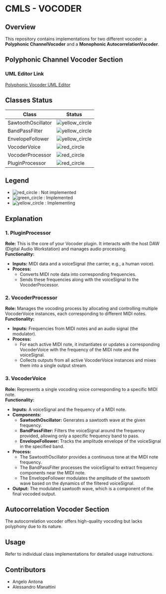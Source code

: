 # CMLS - VOCODER

## Overview
This repository contains implementations for two different vocoder: a **Polyphonic ChannelVocoder** and a **Monophonic AutocorrelationVocoder**.

## Polyphonic Channel Vocoder Section
### UML Editor Link
[Polyphonic Vocoder UML Editor](https://lucid.app/lucidchart/ab4a26a6-fc86-46e5-888e-316cc1204135/edit?viewport_loc=-1135%2C-415%2C3913%2C1628%2C0_0&invitationId=inv_0c0c533d-3a09-4dd8-8d4a-a29dd9f9e304)

## Classes Status

| Class               | Status         |
|---------------------|----------------|
| SawtoothOscillator  | ![yellow_circle](https://via.placeholder.com/15/FFEB3B/000000?text=+)  |
| BandPassFilter      | ![yellow_circle](https://via.placeholder.com/15/FFEB3B/000000?text=+)  |
| EnvelopeFollower    | ![yellow_circle](https://via.placeholder.com/15/FFEB3B/000000?text=+)  |
| VocoderVoice        | ![red_circle](https://via.placeholder.com/15/F44336/000000?text=+)     |
| VocoderProcessor    | ![red_circle](https://via.placeholder.com/15/F44336/000000?text=+)     |
| PluginProcessor     | ![red_circle](https://via.placeholder.com/15/F44336/000000?text=+)     |

## Legend
- ![red_circle](https://via.placeholder.com/15/F44336/000000?text=+) : Not implemented
- ![green_circle](https://via.placeholder.com/15/4CAF50/000000?text=+) : Implemented
- ![yellow_circle](https://via.placeholder.com/15/FFEB3B/000000?text=+) : Implementing

## Explanation

### 1. PluginProcessor
**Role:** This is the core of your Vocoder plugin. It interacts with the host DAW (Digital Audio Workstation) and manages audio processing.  
**Functionality:**
- **Inputs:** MIDI data and a voiceSignal (the carrier, e.g., a human voice).
- **Process:**
  - Converts MIDI note data into corresponding frequencies.
  - Sends these frequencies along with the voiceSignal to the VocoderProcessor.

### 2. VocoderProcessor
**Role:** Manages the vocoding process by allocating and controlling multiple VocoderVoice instances, each corresponding to different MIDI notes.  
**Functionality:**
- **Inputs:** Frequencies from MIDI notes and an audio signal (the modulator).
- **Process:**
  - For each active MIDI note, it instantiates or updates a corresponding VocoderVoice with the frequency of the MIDI note and the voiceSignal.
  - Collects outputs from all active VocoderVoice instances and mixes them into a single output stream.

### 3. VocoderVoice
**Role:** Represents a single vocoding voice corresponding to a specific MIDI note.  
**Functionality:**
- **Inputs:** A voiceSignal and the frequency of a MIDI note.
- **Components:**
  - **SawtoothOscillator:** Generates a sawtooth wave at the given frequency.
  - **BandPassFilter:** Filters the voiceSignal around the frequency provided, allowing only a specific frequency band to pass.
  - **EnvelopeFollower:** Tracks the amplitude envelope of the voiceSignal in the specified band.
- **Process:**
  - The SawtoothOscillator provides a continuous tone at the MIDI note frequency.
  - The BandPassFilter processes the voiceSignal to extract frequency components near the MIDI note.
  - The EnvelopeFollower modulates the amplitude of the sawtooth wave based on the dynamics of the filtered voiceSignal.
- **Output:** The modulated sawtooth wave, which is a component of the final vocoded output.



## Autocorrelation Vocoder Section
The autocorrelation vocoder offers high-quality vocoding but lacks polyphony due to its nature.

## Usage
Refer to individual class implementations for detailed usage instructions.

## Contributors
- Angelo Antona
- Alessandro Manattini
